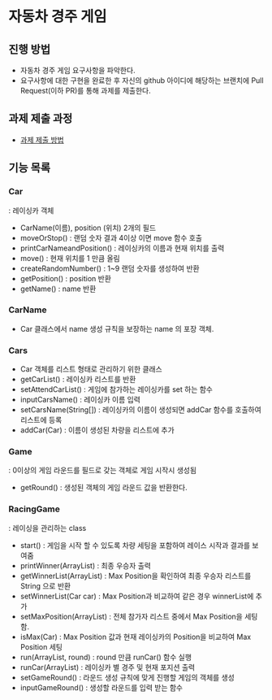 # 자동차 경주 게임
## 진행 방법
* 자동차 경주 게임 요구사항을 파악한다.
* 요구사항에 대한 구현을 완료한 후 자신의 github 아이디에 해당하는 브랜치에 Pull Request(이하 PR)를 통해 과제를 제출한다.

## 과제 제출 과정
* [과제 제출 방법](https://github.com/next-step/nextstep-docs/tree/master/precourse)

## 기능 목록
### Car
: 레이싱카 객체
* CarName(이름), position (위치) 2개의 필드
* moveOrStop() : 랜덤 숫자 결과 4이상 이면 move 함수 호출
* printCarNameandPosition() : 레이싱카의 이름과 현재 위치를 출력
* move() : 현재 위치를 1 만큼 올림
* createRandomNumber() : 1~9 랜덤 숫자를 생성하여 반환
* getPosition() : position 반환
* getName() : name 반환
### CarName
* Car 클래스에서 name 생성 규칙을 보장하는 name 의 포장 객체.
### Cars
* Car 객체를 리스트 형태로 관리하기 위한 클래스
* getCarList() : 레이싱카 리스트를 반환
* setAttendCarList() : 게임에 참가하는 레이싱카를 set 하는 함수
* inputCarsName() : 레이싱카 이름 입력
* setCarsName(String[]) : 레이싱카의 이름이 생성되면 addCar 함수를 호출하여 리스트에 등록
* addCar(Car) : 이름이 생성된 차량을 리스트에 추가
### Game
: 0이상의 게임 라운드를 필드로 갖는 객체로 게임 시작시 생성됨
* getRound() : 생성된 객체의 게임 라운드 값을 반환한다.
### RacingGame
: 레이싱을 관리하는 class
* start() : 게임을 시작 할 수 있도록 차량 세팅을 포함하여 레이스 시작과 결과를 보여줌
* printWinner(ArrayList<Car>) : 최종 우승자 출력
* getWinnerList(ArrayList<Car>) : Max Position을 확인하여 최종 우승자 리스트를 String 으로 반환
* setWinnerList(Car car) : Max Position과 비교하여 같은 경우 winnerList에 추가
* setMaxPosition(ArrayList<Car>) : 전체 참가자 리스트 중에서 Max Position을 세팅함.
* isMax(Car) : Max Position 값과 현재 레이싱카의 Position을 비교하여 Max Position 세팅
* run(ArrayList<Car>, round) : round 만큼 runCar() 함수 실행
* runCar(ArrayList<Car>) : 레이싱카 별 경주 및 현재 포지션 출력
* setGameRound() : 라운드 생성 규칙에 맞게 진행할 게임의 객체를 생성
* inputGameRound() : 생성할 라운드를 입력 받는 함수
  

